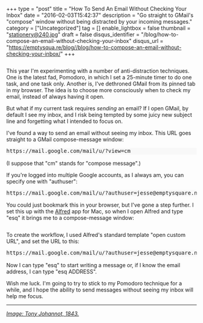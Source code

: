 +++
type = "post"
title = "How To Send An Email Without Checking Your Inbox"
date = "2016-02-03T15:42:37"
description = "Go straight to GMail's \"compose\" window without being distracted by your incoming messages."
category = ["Uncategorized"]
tag = []
enable_lightbox = false
thumbnail = "stationery@240.jpg"
draft = false
disqus_identifier = "/blog/how-to-compose-an-email-without-checking-your-inbox"
disqus_url = "https://emptysqua.re/blog//blog/how-to-compose-an-email-without-checking-your-inbox/"
+++

<p><img alt="" src="stationery.jpg" /></p>
<p>This year I'm experimenting with a number of anti-distraction techniques. One is the latest fad, Pomodoro, in which I set a 25-minute timer to do one task, and one task only. Another is, I've dethroned GMail from its pinned tab in my browser. The idea is to choose more consciously when to check my email, instead of always having it open.</p>
<p>But what if my current task requires <em>sending</em> an email? If I open GMail, by default I see my inbox, and I risk being tempted by some juicy new subject line and forgetting what I intended to focus on.</p>
<p>I've found a way to send an email without seeing my inbox. This URL goes straight to a GMail compose-message window:</p>
<div class="codehilite" style="background: #f8f8f8"><pre style="line-height: 125%">https://mail.google.com/mail/u/?view=cm
</pre></div>


<p>(I suppose that "cm" stands for "compose message".)</p>
<p>If you're logged into multiple Google accounts, as I always am, you can specify one with "authuser":</p>
<div class="codehilite" style="background: #f8f8f8"><pre style="line-height: 125%">https://mail.google.com/mail/u/?authuser=jesse@emptysquare.net&amp;view=cm
</pre></div>


<p>You could just bookmark this in your browser, but I've gone a step further. I set this up with the <a href="https://www.alfredapp.com/">Alfred</a> app for Mac, so when I open Alfred and type "esq" it brings me to a compose-message window:</p>
<p><img alt="" src="alfred-compose-message.gif" /></p>
<p>To create the workflow, I used Alfred's standard template "open custom URL", and set the URL to this:</p>
<div class="codehilite" style="background: #f8f8f8"><pre style="line-height: 125%">https://mail.google.com/mail/u/?authuser=jesse@emptysquare.net&amp;view=cm&amp;to={query}
</pre></div>


<p>Now I can type "esq" to start writing a message or, if I know the email address, I can type "esq ADDRESS".</p>
<p>Wish me luck. I'm going to try to stick to my Pomodoro technique for a while, and I hope the ability to send messages without seeing my inbox will help me focus.</p>
<hr />
<p><em><a href="http://www.oldbookillustrations.com/illustrations/stationery/">Image: Tony Johannot, 1843.</a></em></p>
